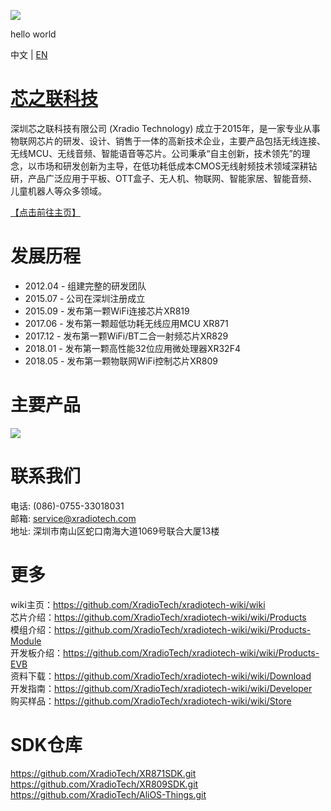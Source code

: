 ![](https://github.com/XradioTech/xradiotech-wiki/wiki/image/XRADIOTECHLOGO.png)

hello world

中文 | [EN](https://github.com/XradioTech/xradiotech-wiki/wiki/README-EN)

# [芯之联科技](https://github.com/XradioTech/xradiotech-wiki/wiki)

深圳芯之联科技有限公司 (Xradio Technology) 成立于2015年，是一家专业从事物联网芯片的研发、设计、销售于一体的高新技术企业，主要产品包括无线连接、无线MCU、无线音频、智能语音等芯片。公司秉承“自主创新，技术领先”的理念，以市场和研发创新为主导，在低功耗低成本CMOS无线射频技术领域深耕钻研，产品广泛应用于平板、OTT盒子、无人机、物联网、智能家居、智能音频、儿童机器人等众多领域。

[【点击前往主页】](https://github.com/XradioTech/xradiotech-wiki/wiki)

# 发展历程

* 2012.04 - 组建完整的研发团队
* 2015.07 - 公司在深圳注册成立
* 2015.09 - 发布第一颗WiFi连接芯片XR819
* 2017.06 - 发布第一颗超低功耗无线应用MCU XR871
* 2017.12 - 发布第一颗WiFi/BT二合一射频芯片XR829
* 2018.01 - 发布第一颗高性能32位应用微处理器XR32F4
* 2018.05 - 发布第一颗物联网WiFi控制芯片XR809
# 主要产品
![](https://github.com/XradioTech/xradiotech-wiki/wiki/image/MAINPRODUCTS.png)

# 联系我们
电话: (086)-0755-33018031  
邮箱: service@xradiotech.com  
地址: 深圳市南山区蛇口南海大道1069号联合大厦13楼  

# 更多
wiki主页：https://github.com/XradioTech/xradiotech-wiki/wiki  
芯片介绍：https://github.com/XradioTech/xradiotech-wiki/wiki/Products  
模组介绍：https://github.com/XradioTech/xradiotech-wiki/wiki/Products-Module  
开发板介绍：https://github.com/XradioTech/xradiotech-wiki/wiki/Products-EVB  
资料下载：https://github.com/XradioTech/xradiotech-wiki/wiki/Download  
开发指南：https://github.com/XradioTech/xradiotech-wiki/wiki/Developer  
购买样品：https://github.com/XradioTech/xradiotech-wiki/wiki/Store  

# SDK仓库
https://github.com/XradioTech/XR871SDK.git  
https://github.com/XradioTech/XR809SDK.git  
https://github.com/XradioTech/AliOS-Things.git  
